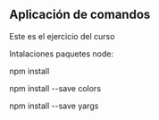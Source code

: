 ## Aplicación de comandos

Este es el ejercicio del curso


Intalaciones paquetes node:


npm install

npm install --save colors

npm install --save yargs